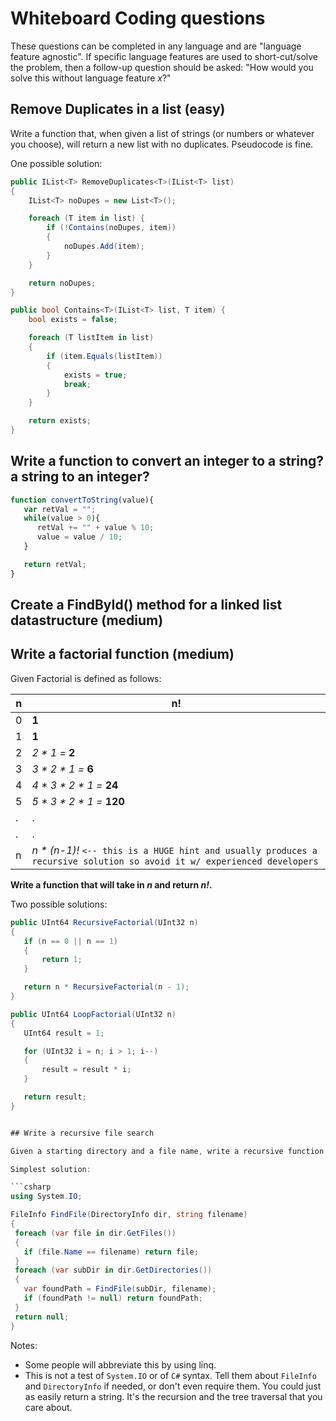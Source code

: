 # Whiteboard Coding questions
These questions can be completed in any language and are "language feature agnostic".  If specific language features are used to short-cut/solve the problem, then a follow-up question should be asked: "How would you solve this without language feature _x_?"

## Remove Duplicates in a list (easy)
Write a function that, when given a list of strings (or numbers or whatever you choose), will return a new list with no duplicates.  Pseudocode is fine.

One possible solution:
```csharp
public IList<T> RemoveDuplicates<T>(IList<T> list)
{
    IList<T> noDupes = new List<T>();

    foreach (T item in list) {
        if (!Contains(noDupes, item))
        {
            noDupes.Add(item);
        }
    }

    return noDupes;
}

public bool Contains<T>(IList<T> list, T item) {
    bool exists = false;

    foreach (T listItem in list)
    {
        if (item.Equals(listItem))
        {
            exists = true;
            break;
        }
    }

    return exists;
}
```

## Write a function to convert an integer to a string? a string to an integer?

```javascript
function convertToString(value){
   var retVal = "";
   while(value > 0){
      retVal += "" + value % 10;
      value = value / 10;
   }

   return retVal;
}
```

## Create a FindById() method for a linked list datastructure (medium)


## Write a factorial function (medium)
Given Factorial is defined as follows:

 |  n   |  n!  |
 | ---- | ---- |
 |  0   |  **1**   |
 |  1   |  **1**   |
 |  2   |  _2 * 1 =_ **2**   |
 |  3   |  _3 * 2 * 1 =_ **6**  |
 |  4   |  _4 * 3 * 2 * 1 =_ **24**  |
 |  5   |  _5 * 3 * 2 * 1 =_ **120** |
 |  .   |  . |
 |  .   |  . |
 |  n   |  _n * (n-1)!_ `<-- this is a HUGE hint and usually produces a recursive solution so avoid it w/ experienced developers`|


**Write a function that will take in _n_ and return _n!_.**

Two possible solutions:
 ```csharp
public UInt64 RecursiveFactorial(UInt32 n)
{
    if (n == 0 || n == 1)
    {
        return 1;
    }

    return n * RecursiveFactorial(n - 1);
}

public UInt64 LoopFactorial(UInt32 n)
{
    UInt64 result = 1;

    for (UInt32 i = n; i > 1; i--)
    {
        result = result * i;
    }

    return result;
}


## Write a recursive file search

Given a starting directory and a file name, write a recursive function that will search that directory and all sub-directories and return the location of that file.  For example, I might give you "C:\" and "foo.txt", and the file may be on your desktop.  Pseudocode is fine.

Simplest solution:

```csharp
using System.IO;

FileInfo FindFile(DirectoryInfo dir, string filename)
{
  foreach (var file in dir.GetFiles())
  {
    if (file.Name == filename) return file;
  }
  foreach (var subDir in dir.GetDirectories())
  {
    var foundPath = FindFile(subDir, filename);
    if (foundPath != null) return foundPath;
  }
  return null;
}
```

Notes:
* Some people will abbreviate this by using linq.
* This is not a test of `System.IO` or of `C#` syntax.  Tell them about `FileInfo` and `DirectoryInfo` if needed, or don't even require them.  You could just as easily return a string.  It's the recursion and the tree traversal that you care about.